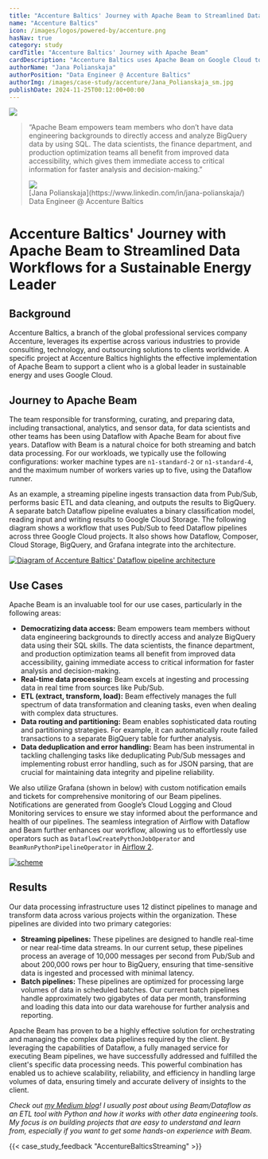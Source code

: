 ```yaml
---
title: "Accenture Baltics' Journey with Apache Beam to Streamlined Data Workflows for a Sustainable Energy Leader"
name: "Accenture Baltics"
icon: /images/logos/powered-by/accenture.png
hasNav: true
category: study
cardTitle: "Accenture Baltics' Journey with Apache Beam"
cardDescription: "Accenture Baltics uses Apache Beam on Google Cloud to build a robust data processing infrastructure for a sustainable energy leader.They use Beam to democratize data access, process data in real-time, and handle complex ETL tasks."
authorName: "Jana Polianskaja"
authorPosition: "Data Engineer @ Accenture Baltics"
authorImg: /images/case-study/accenture/Jana_Polianskaja_sm.jpg
publishDate: 2024-11-25T00:12:00+00:00
---
```

<!--
Licensed under the Apache License, Version 2.0 (the "License");
you may not use this file except in compliance with the License.
You may obtain a copy of the License at

http://www.apache.org/licenses/LICENSE-2.0

Unless required by applicable law or agreed to in writing, software
distributed under the License is distributed on an "AS IS" BASIS,
WITHOUT WARRANTIES OR CONDITIONS OF ANY KIND, either express or implied.
See the License for the specific language governing permissions and
limitations under the License.
-->
<!-- div with class case-study-opinion is displayed at the top left area of the case study page -->
<div class="case-study-opinion">
    <div class="case-study-opinion-img">
        <img src="/images/logos/powered-by/accenture.png"/>
    </div>
    <blockquote class="case-study-quote-block">
      <p class="case-study-quote-text">
        “Apache Beam empowers team members who don’t have data engineering backgrounds to directly access and analyze BigQuery data by using SQL. The data scientists, the finance department, and production optimization teams all benefit from improved data accessibility, which gives them immediate access to critical information for faster analysis and decision-making.”
      </p>
      <div class="case-study-quote-author">
        <div class="case-study-quote-author-img">
            <img src="/images/case-study/accenture/Jana_Polianskaja_sm.jpg">
        </div>
        <div class="case-study-quote-author-info">
            <div class="case-study-quote-author-name">
              [Jana Polianskaja](https://www.linkedin.com/in/jana-polianskaja/)
            </div>
            <div class="case-study-quote-author-position">
              Data Engineer @ Accenture Baltics
            </div>
        </div>
      </div>
    </blockquote>
</div>

<!-- div with class case-study-post is the case study page main content -->
<div class="case-study-post">

# Accenture Baltics' Journey with Apache Beam to Streamlined Data Workflows for a Sustainable Energy Leader

## Background

Accenture Baltics, a branch of the global professional services company Accenture, leverages its expertise across various industries to provide consulting, technology, and outsourcing solutions to clients worldwide. A specific project at Accenture Baltics highlights the effective implementation of Apache Beam to support a client who is a global leader in sustainable energy and uses Google Cloud.

## Journey to Apache Beam

The team responsible for transforming, curating, and preparing data, including transactional, analytics, and sensor data, for data scientists and other teams has been using Dataflow with Apache Beam for about five years. Dataflow with Beam is a natural choice for both streaming and batch data processing. For our workloads, we typically use the following configurations: worker machine types are `n1-standard-2` or `n1-standard-4`, and the maximum number of workers varies up to five, using the Dataflow runner.

As an example, a streaming pipeline ingests transaction data from Pub/Sub, performs basic ETL and data cleaning, and outputs the results to BigQuery. A separate batch Dataflow pipeline evaluates a binary classification model, reading input and writing results to Google Cloud Storage. The following diagram shows a workflow that uses Pub/Sub to feed Dataflow pipelines across three Google Cloud projects. It also shows how Dataflow, Composer, Cloud Storage, BigQuery, and Grafana integrate into the architecture.

<div class="post-scheme">
    <a href="/images/case-study/accenture/dataflow_pipelines.png" target="_blank" title="Click to enlarge">
        <img src="/images/case-study/accenture/dataflow_pipelines.png" alt="Diagram of Accenture Baltics' Dataflow pipeline architecture">
    </a>
</div>

## Use Cases

Apache Beam is an invaluable tool for our use cases, particularly in the following areas:

* **Democratizing data access:** Beam empowers team members without data engineering backgrounds to directly access and analyze BigQuery data using their SQL skills. The data scientists, the finance department, and production optimization teams all benefit from improved data accessibility, gaining immediate access to critical information for faster analysis and decision-making.
* **Real-time data processing:** Beam excels at ingesting and processing data in real time from sources like Pub/Sub.
* **ETL (extract, transform, load):** Beam effectively manages the full spectrum of data transformation and cleaning tasks, even when dealing with complex data structures.
* **Data routing and partitioning:** Beam enables sophisticated data routing and partitioning strategies. For example, it can automatically route failed transactions to a separate BigQuery table for further analysis.
* **Data deduplication and error handling:** Beam has been instrumental in tackling challenging tasks like deduplicating Pub/Sub messages and implementing robust error handling, such as for JSON parsing, that are crucial for maintaining data integrity and pipeline reliability.

We also utilize Grafana (shown in below) with custom notification emails and tickets for comprehensive monitoring of our Beam pipelines. Notifications are generated from Google’s Cloud Logging and Cloud Monitoring services to ensure we stay informed about the performance and health of our pipelines. The seamless integration of Airflow with Dataflow and Beam further enhances our workflow, allowing us to effortlessly use operators such as `DataflowCreatePythonJobOperator` and `BeamRunPythonPipelineOperator` in [Airflow 2](https://airflow.apache.org/docs/apache-airflow-providers-google/stable/_api/airflow/providers/google/cloud/operators/dataflow/index.html).

<div class="post-scheme">
    <a href="/images/case-study/accenture/dataflow_grafana.jpg" target="_blank" title="Click to enlarge">
        <img src="/images/case-study/accenture/dataflow_grafana.jpg" alt="scheme">
    </a>
</div>

## Results

Our data processing infrastructure uses 12 distinct pipelines to manage and transform data across various projects within the organization. These pipelines are divided into two primary categories:

* **Streaming pipelines:** These pipelines are designed to handle real-time or near real-time data streams. In our current setup, these pipelines process an average of 10,000 messages per second from Pub/Sub and about 200,000 rows per hour to BigQuery, ensuring that time-sensitive data is ingested and processed with minimal latency.
* **Batch pipelines:** These pipelines are optimized for processing large volumes of data in scheduled batches. Our current batch pipelines handle approximately two gigabytes of data per month, transforming and loading this data into our data warehouse for further analysis and reporting.

Apache Beam has proven to be a highly effective solution for orchestrating and managing the complex data pipelines required by the client. By leveraging the capabilities of Dataflow, a fully managed service for executing Beam pipelines, we have successfully addressed and fulfilled the client's specific data processing needs. This powerful combination has enabled us to achieve scalability, reliability, and efficiency in handling large volumes of data, ensuring timely and accurate delivery of insights to the client.

*Check out [my Medium blog](https://medium.com/@jana_om)\! I usually post about using Beam/Dataflow as an ETL tool with Python and how it works with other data engineering tools. My focus is on building projects that are easy to understand and learn from, especially if you want to get some hands-on experience with Beam.*

<!-- case_study_feedback adds feedback buttons -->
{{< case_study_feedback "AccentureBalticsStreaming" >}}
</div>
<div class="clear-nav"></div>

